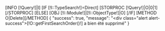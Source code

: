 [INFO [!Query!]|I]
[IF [!I::TypeSearch!]=Direct]
    [STORPROC [!Query!]|O|0|1][/STORPROC]
[ELSE]
    [OBJ [!I::Module!]|[!I::ObjectType!]|O]
[/IF]
[METHOD O|Delete][/METHOD]
{
    "success": true,
    "message": "<div class=\"alert alert-success\">[!O::getFirstSearchOrder()!] a bien été supprimé</div>"
}
